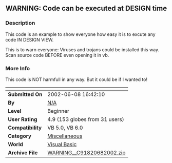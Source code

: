 ﻿<div align="center">

## WARNING: Code can be executed at DESIGN time


</div>

### Description

This code is an example to show everyone how easy it is to excute any code IN DESIGN VIEW.

This is to warn everyone: Viruses and trojans could be installed this way. Scan source code BEFORE even opening it in vb.
 
### More Info
 
This code is NOT harmfull in any way. But it could be if I wanted to!


<span>             |<span>
---                |---
**Submitted On**   |2002-06-08 16:42:10
**By**             |[N/A](https://github.com/Planet-Source-Code/PSCIndex/blob/master/ByAuthor/empty.md)
**Level**          |Beginner
**User Rating**    |4.9 (153 globes from 31 users)
**Compatibility**  |VB 5\.0, VB 6\.0
**Category**       |[Miscellaneous](https://github.com/Planet-Source-Code/PSCIndex/blob/master/ByCategory/miscellaneous__1-1.md)
**World**          |[Visual Basic](https://github.com/Planet-Source-Code/PSCIndex/blob/master/ByWorld/visual-basic.md)
**Archive File**   |[WARNING\_\_C91820682002\.zip](https://github.com/Planet-Source-Code/warning-code-can-be-executed-at-design-time__1-35614/archive/master.zip)









